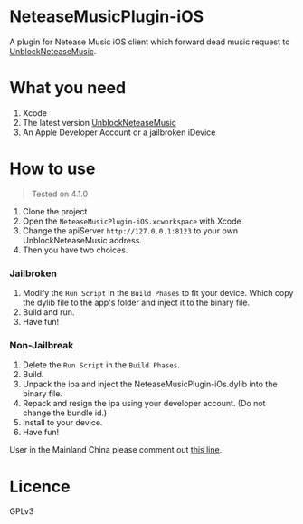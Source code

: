 # NeteaseMusicPlugin-iOS
A plugin for Netease Music iOS client which forward dead music request to [UnblockNeteaseMusic](https://github.com/ITJesse/UnblockNeteaseMusic).

# What you need
1. Xcode
2. The latest version [UnblockNeteaseMusic](https://github.com/ITJesse/UnblockNeteaseMusic)
3. An Apple Developer Account or a jailbroken iDevice

# How to use

> Tested on 4.1.0

1. Clone the project
2. Open the `NeteaseMusicPlugin-iOS.xcworkspace` with Xcode
3. Change the apiServer `http://127.0.0.1:8123` to your own UnblockNeteaseMusic address.
4. Then you have two choices.

### Jailbroken
1. Modify the `Run Script` in the `Build Phases` to fit your device. Which copy the dylib file to the app's folder and inject it to the binary file.
2. Build and run.
3. Have fun!

### Non-Jailbreak
1. Delete the `Run Script` in the `Build Phases`.
2. Build.
3. Unpack the ipa and inject the NeteaseMusicPlugin-iOs.dylib into the binary file.
4. Repack and resign the ipa using your developer account. (Do not change the bundle id.)
5. Install to your device.
6. Have fun!

User in the Mainland China please comment out [this line](https://github.com/ITJesse/NeteaseMusicPlugin-iOS/blob/master/NeteaseMusicPlugin-iOS/NeteaseMusicHook.m#L54).

# Licence
GPLv3
